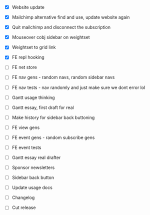 - [x] Website update
- [x] Mailchimp alternative find and use, update website again
- [x] Quit mailchimp and disconnect the subscription

- [x] Mouseover cobj sidebar on weightset
- [x] Weightset to grid link
- [x] FE repl hooking

- [ ] FE net store
- [ ] FE nav gens - random navs, random sidebar navs
- [ ] FE nav tests - nav randomly and just make sure we dont error lol

- [ ] Gantt usage thinking
- [ ] Gantt essay, first draft for real
- [ ] Make history for sidebar back buttoning
- [ ] FE view gens

- [ ] FE event gens - random subscribe gens
- [ ] FE event tests
- [ ] Gantt essay real drafter
- [ ] Sponsor newsletters
- [ ] Sidebar back button
- [ ] Update usage docs

- [ ] Changelog
- [ ] Cut release
